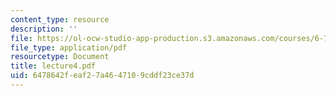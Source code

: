 ```yaml
---
content_type: resource
description: ''
file: https://ol-ocw-studio-app-production.s3.amazonaws.com/courses/6-772-compound-semiconductor-devices-spring-2003/6478642feaf27a4647109cddf23ce37d_lecture4.pdf
file_type: application/pdf
resourcetype: Document
title: lecture4.pdf
uid: 6478642f-eaf2-7a46-4710-9cddf23ce37d
---
```

